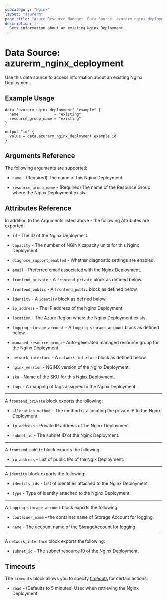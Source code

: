 ```yaml
---
subcategory: "Nginx"
layout: "azurerm"
page_title: "Azure Resource Manager: Data Source: azurerm_nginx_deployment"
description: |-
  Gets information about an existing Nginx Deployment.
---
```


# Data Source: azurerm_nginx_deployment

Use this data source to access information about an existing Nginx Deployment.

## Example Usage

```hcl
data "azurerm_nginx_deployment" "example" {
  name                = "existing"
  resource_group_name = "existing"
}

output "id" {
  value = data.azurerm_nginx_deployment.example.id
}
```

## Arguments Reference

The following arguments are supported:

* `name` - (Required) The name of this Nginx Deployment.

* `resource_group_name` - (Required) The name of the Resource Group where the Nginx Deployment exists.

## Attributes Reference

In addition to the Arguments listed above - the following Attributes are exported:

* `id` - The ID of the Nginx Deployment.

* `capacity` - The number of NGINX capacity units for this Nginx Deployment.

* `diagnose_support_enabled` - Whether diagnostic settings are enabled.

* `email` - Preferred email associated with the Nginx Deployment.

* `frontend_private` - A `frontend_private` block as defined below.

* `frontend_public` - A `frontend_public` block as defined below.

* `identity` - A `identity` block as defined below.

* `ip_address` - The IP address of the Nginx Deployment.

* `location` - The Azure Region where the Nginx Deployment exists.

* `logging_storage_account` - A `logging_storage_account` block as defined below.

* `managed_resource_group` - Auto-generated managed resource group for the Nginx Deployment.

* `network_interface` - A `network_interface` block as defined below.

* `nginx_version` - NGINX version of the Nginx Deployment.

* `sku` - Name of the SKU for this Nginx Deployment.

* `tags` - A mapping of tags assigned to the Nginx Deployment.

---

A `frontend_private` block exports the following:

* `allocation_method` - The method of allocating the private IP to the Nginx Deployment.

* `ip_address` - Private IP address of the Nginx Deployment.

* `subnet_id` - The subnet ID of the Nginx Deployment.

---

A `frontend_public` block exports the following:

* `ip_address` - List of public IPs of the Ngix Deployment.

---

A `identity` block exports the following:

* `identity_ids` - List of identities attached to the Nginx Deployment.

* `type` - Type of identity attached to the Nginx Deployment.

---

A `logging_storage_account` block exports the following:

* `container_name` - the container name of Storage Account for logging.

* `name` - The account name of the StorageAccount for logging.

---

A `network_interface` block exports the following:

* `subnet_id` - The subnet resource ID of the Nginx Deployment.

## Timeouts

The `timeouts` block allows you to specify [timeouts](https://www.terraform.io/language/resources/syntax#operation-timeouts) for certain actions:

* `read` - (Defaults to 5 minutes) Used when retrieving the Nginx Deployment.
